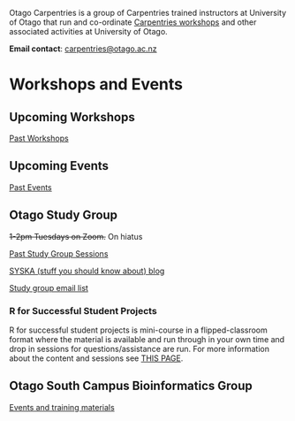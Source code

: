 Otago Carpentries is a group of Carpentries trained instructors at University of Otago that run and co-ordinate [Carpentries workshops](https://carpentries.org) and other associated activities at University of Otago. 

**Email contact**: carpentries@otago.ac.nz

# Workshops and Events

## Upcoming Workshops



[Past Workshops](past_workshops)

## Upcoming Events



[Past Events](past_events)



## Otago Study Group



~~1-2pm Tuesdays on Zoom.~~ On hiatus






[Past Study Group Sessions](sg_past_events)

[SYSKA (stuff you should know about) blog](https://otagostudygroup.github.io/syskasnippets/)

[Study group email list](https://docs.google.com/forms/d/e/1FAIpQLSewe4HY8jNJfjE0Tz9tPYs4a1iPqL4BpM5mszEO-As_1giEkw/viewform)

### R for Successful Student Projects

R for successful student projects is mini-course in a flipped-classroom format where the material is available and run through in your own time and drop in sessions for questions/assistance are run. For more information about the content and sessions see [THIS PAGE](r4ssp).

## Otago South Campus Bioinformatics Group

[Events and training materials](https://otagomohio.github.io/)
